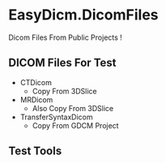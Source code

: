 # EasyDicm.DicomFiles
Dicom Files  From Public  Projects !

## DICOM Files For Test 

- CTDicom   
  - Copy From  3DSlice
- MRDicom
  - Also Copy From 3DSlice 
- TransferSyntaxDicom
  - Copy From GDCM Project


##  Test  Tools
